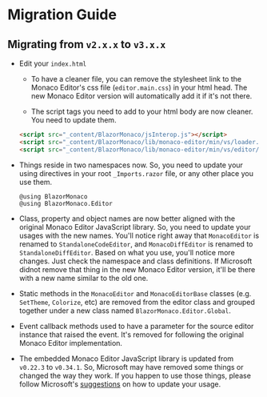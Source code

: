 # Migration Guide

## Migrating from `v2.x.x` to `v3.x.x`
- Edit your `index.html`

    - To have a cleaner file, you can remove the stylesheet link to the Monaco Editor's css file (`editor.main.css`) in your html head. The new Monaco Editor version will automatically add it if it's not there.

    - The script tags you need to add to your html body are now cleaner. You need to update them.

  ```html
  <script src="_content/BlazorMonaco/jsInterop.js"></script>
  <script src="_content/BlazorMonaco/lib/monaco-editor/min/vs/loader.js"></script>
  <script src="_content/BlazorMonaco/lib/monaco-editor/min/vs/editor/editor.main.js"></script>
  ```

- Things reside in two namespaces now. So, you need to update your using directives in your root `_Imports.razor` file, or any other place you use them.

  ```
  @using BlazorMonaco
  @using BlazorMonaco.Editor
  ```

- Class, property and object names are now better aligned with the original Monaco Editor JavaScript library. So, you need to update your usages with the new names. You'll notice right away that `MonacoEditor` is renamed to `StandaloneCodeEditor`, and `MonacoDiffEditor` is renamed to `StandaloneDiffEditor`. Based on what you use, you'll notice more changes. Just check the namespace and class definitions. If Microsoft didnot remove that thing in the new Monaco Editor version, it'll be there with a new name similar to the old one.

- Static methods in the `MonacoEditor` and `MonacoEditorBase` classes (e.g. `SetTheme`, `Colorize`, etc) are removed from the editor class and grouped together under a new class named `BlazorMonaco.Editor.Global`.

- Event callback methods used to have a parameter for the source editor instance that raised the event. It's removed for following the original Monaco Editor implementation.

- The embedded Monaco Editor JavaScript library is updated from `v0.22.3` to `v0.34.1`. So, Microsoft may have removed some things or changed the way they work. If you happen to use those things, please follow Microsoft's [suggestions](https://github.com/microsoft/monaco-editor) on how to update your usage.